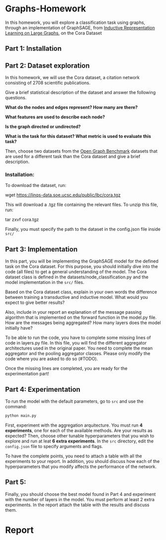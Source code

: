 # Graphs-Homework

In this homework, you will explore a classification task using graphs, through an implementation of GraphSAGE, from [Inductive Representation Learning on Large Graphs](http://papers.nips.cc/paper/6703-inductive-representation-learning-on-large-graphs), on the Cora Dataset

## Part 1: Installation


## Part 2: Dataset exploration

In this homework, we will use the Cora dataset, a citation network consisting of 2708 scientific publications.

Give a brief statistical description of the dataset and answer the following questions.

**What do the nodes and edges represent? How many are there?**

**What features are used to describe each node?**

**Is the graph directed or undirected?**

**What is the task for this dataset? What metric is used to evaluate this task?**

Then, choose two datasets from the [Open Graph Benchmark](https://ogb.stanford.edu/) datasets that are used for a different task than the Cora dataset and give a brief description. 


### Installation:

To download the dataset, run:

wget https://linqs-data.soe.ucsc.edu/public/lbc/cora.tgz

This will download a .tgz file containing the relevant files. To unzip this file, run:

tar zxvf cora.tgz

Finally, you must specify the path to the dataset in the config.json file inside `src/`

## Part 3: Implementation

In this part, you will be implementing the GraphSAGE model for the defined task on the Cora dataset. For this purpose, you should initially dive into the code (all files) to get a general understanding of the model. The Cora dataset class is defined in the datasets/node_classification.py and the model implementation in the `src/` files. 

Based on the Cora dataset class, explain in your own words the difference between training a transductive and inductive model. What would you expect to give better results? 

Also, include in your report an explanation of the message passing algorithm that is implemented on the forward function in the model.py file. How are the messages being aggregated?  How many layers does the model initially have? 

To be able to run the code, you have to complete some missing lines of code in layers.py file. In this file, you will find the different aggregator architectures used in the original paper. You need to complete the mean aggregator and the pooling aggregator classes. Please only modify the code where you are asked to do so (#TODO).

Once the missing lines are completed, you are ready for the experimentation part!

## Part 4: Experimentation

To run the model with the default parameters, go to `src` and use the command: 

```python
python main.py
```

First, experiment with the aggregation arquitecture. You must run **4 experiments**, one for each of the available methods. Are your results as expected? Then, choose other tunable hyperparameters that you wish to explore and run at leat **6 extra experiments**. In the `src` directory, edit the `config.json` file to specify arguments and flags.

To have the complete points, you need to attach a table with all the experiments to your report. In addition, you should discuss how each of the hyperparameters that you modify affects the performance of the network.

## Part 5: 

Finally, you should choose the best model found in Part 4 and experiment with the number of layers in the model. You must perform at least 2 extra experiments. In the report attach the table with the results and discuss them.

# Report



